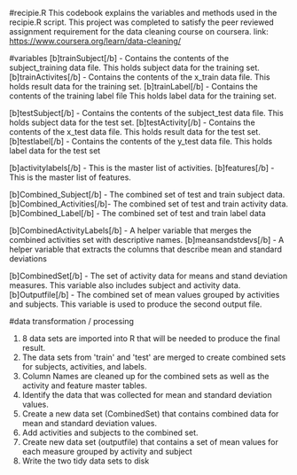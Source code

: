 
#recipie.R
This codebook explains the variables and methods used in the recipie.R script. 
This project was completed to satisfy the peer reviewed assignment requirement for the data cleaning course on coursera.
link: https://www.coursera.org/learn/data-cleaning/

#variables
[b]trainSubject[/b] - Contains the contents of the subject_training data file.  This holds subject data for the training set.
[b]trainActivites[/b] - Contains the contents of the x_train data file.  This holds result data for the training set.
[b]trainLabel[/b] - Contains the contents of the training label file  This holds label data for the training set.

[b]testSubject[/b] - Contains the contents of the subject_test data file.  This holds subject data for the test set.
[b]testActivity[/b] - Contains the contents of the x_test data file.  This holds result data for the test set.
[b]testlabel[/b] - Contains the contents of the y_test data file.  This holds label data for the test set

[b]activitylabels[/b] - This is the master list of activities.
[b]features[/b] - This is the master list of features.

[b]Combined_Subject[/b] - The combined set of test and train subject data.
[b]Combined_Activities[/b]- The combined set of test and train activity data.
[b]Combined_Label[/b] - The combined set of test and train label data

[b]CombinedActivityLabels[/b] - A helper variable that merges the combined activities set with descriptive names.
[b]meansandstdevs[/b] - A helper variable that extracts the columns that describe mean and standard deviations

[b]CombinedSet[/b] - The set of activity data for means and stand deviation measures.  This variable also includes subject and activity data. 
[b]Outputfile[/b] - The combined set of mean values grouped by activities and subjects.  This variable is used to produce the second output file.


#data transformation / processing
1. 8 data sets are imported into R that will be needed to produce the final result.
2. The data sets from 'train' and 'test' are merged to create combined sets for subjects, activities, and labels.
3. Column Names are cleaned up for the combined sets as well as the activity and feature master tables.
4. Identify the data that was collected for mean and standard deviation values.
5. Create a new data set (CombinedSet) that contains combined data for mean and standard deviation values.
6. Add activities and subjects to the combined set.
7. Create  new data set (outputfile) that contains a set of mean values for each measure grouped by activity and subject
8. Write the two tidy data sets to disk
